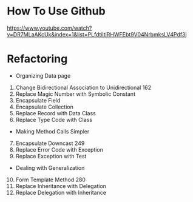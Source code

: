 # How To Use Github
https://www.youtube.com/watch?v=DR7MLaAKcUk&index=1&list=PLfdtiltiRHWFEbt9V04NrbmksLV4Pdf3j

# Refactoring

- Organizing Data										                    page
1. Change Bidirectional Association to Unidirectional	  162
2. Replace Magic Number with Symbolic Constant
3. Encapsulate Field								
4. Encapsulate Collection
5. Replace Record with Data Class
6. Replace Type Code with Class

- Making Method Calls Simpler
7. Encapsulate Downcast									                249
8. Replace Error Code with Exception
9. Replace Exception with Test 

- Dealing with Generalization
10. Form Template Method								                280
11. Replace Inheritance with Delegation
12. Replace Delegation with Inheritance
